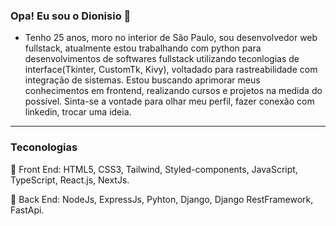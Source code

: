 ### Opa! Eu sou o Dionisio 👋

- Tenho 25 anos, moro no interior de São Paulo, sou desenvolvedor web fullstack, atualmente estou trabalhando com python para desenvolvimentos de softwares fullstack utilizando teconlogias de interface(Tkinter, CustomTk, Kivy), voltadado para rastreabilidade com integração de sistemas.
Estou buscando aprimorar meus conhecimentos em frontend, realizando cursos e projetos na medida do possível.
Sinta-se a vontade para olhar meu perfil, fazer conexão com linkedin, trocar uma ideia.
  

<hr />
<h3>Teconologias</h3>
🔭 Front End: HTML5, CSS3, Tailwind, Styled-components, JavaScript, TypeScript, React.js, NextJs.


🔭 Back End: NodeJs, ExpressJs, Pyhton, Django, Django RestFramework, FastApi.
